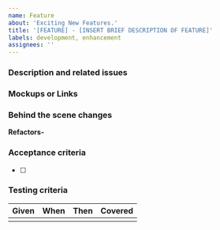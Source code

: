 ```yaml
---
name: Feature
about: 'Exciting New Features.'
title: '[FEATURE] - [INSERT BRIEF DESCRIPTION OF FEATURE]'
labels: development, enhancement
assignees: ''
---
```


### Description and related issues

### Mockups or Links

### Behind the scene changes

**Refactors-**

### Acceptance criteria

- [ ]

### Testing criteria

| Given | When | Then | Covered |
| ----- | ---- | ---- | ------- |
|       |      |      |         |
